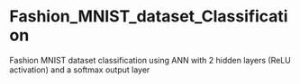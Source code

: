 # Fashion_MNIST_dataset_Classification
Fashion MNIST dataset classification using ANN with 2 hidden layers (ReLU activation) and a softmax output layer
